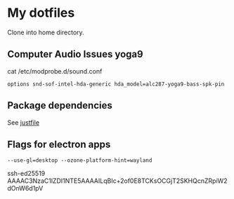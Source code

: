 # My dotfiles

Clone into home directory.

## Computer Audio Issues yoga9
cat /etc/modprobe.d/sound.conf
```
options snd-sof-intel-hda-generic hda_model=alc287-yoga9-bass-spk-pin
```

## Package dependencies
See [justfile](justfile)

## Flags for electron apps
```
--use-gl=desktop --ozone-platform-hint=wayland
```

ssh-ed25519 AAAAC3NzaC1lZDI1NTE5AAAAILqBIc+2of0E8TCKsOCGjT2SKHQcnZRpiW2dOnW6d1pV
